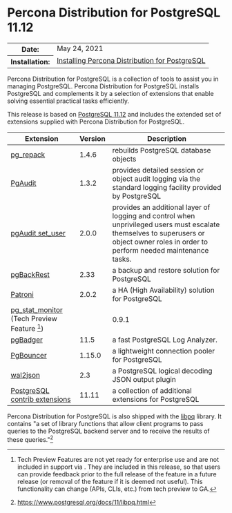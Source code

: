 # Percona Distribution for PostgreSQL 11.12 


<table class="docutils field-list" frame="void" rules="none">
  <colgroup>
    <col class="field-name">
    <col class="field-body">
  </colgroup>
  <tbody valign="top">
    <tr class="field-odd field">
      <th class="field-name">Date:</th>
      <td class="field-body">May 24, 2021</td>
    </tr>
    <tr class="field-even field">
      <th class="field-name">Installation:</th>
      <td class="field-body">
        <a class="reference external" href="https://www.percona.com/doc/postgresql/11/installing.html#">Installing Percona Distribution for PostgreSQL</a></td>
    </tr>
  </tbody>
</table>

Percona Distribution for PostgreSQL is a collection of tools to assist you in managing PostgreSQL. Percona Distribution for PostgreSQL
installs PostgreSQL and complements it by a selection of extensions that
enable solving essential practical tasks efficiently.


This release is based on [PostgreSQL
11.12](https://www.postgresql.org/docs/release/11.12/) and includes the
extended set of extensions supplied with Percona Distribution for PostgreSQL.

| Extension           | Version        | Description                  |
| ------------------- | -------------- | ---------------------------- |
| [pg_repack](https://github.com/reorg/pg_repack) | 1.4.6   | rebuilds PostgreSQL database objects           |
| [PgAudit](https://www.pgaudit.org/)             | 1.3.2   | provides detailed session or object audit logging via the standard logging facility provided by PostgreSQL                |
| [pgAudit set_user](https://github.com/pgaudit/set_user)| 2.0.0|provides an additional layer of logging and control when unprivileged users must escalate themselves to superusers or object owner roles in order to perform needed maintenance tasks.|
| [pgBackRest](https://pgbackrest.org/)           | 2.33    | a backup and restore solution for PostgreSQL       |
| [Patroni](https://patroni.readthedocs.io/en/latest/) | 2.0.2 | a HA (High Availability) solution for PostgreSQL |
| [pg_stat_monitor](https://github.com/percona/pg_stat_monitor) (Tech Preview Feature [^1])|                                         |0.9.1 |collects and aggregates statistics for PostgreSQL and provides histogram information.|
|[pgBadger](https://github.com/darold/pgbadger)   | 11.5     | a fast PostgreSQL Log Analyzer.|
|[PgBouncer](https://www.pgbouncer.org/)          |1.15.0    | a lightweight connection pooler for PostgreSQL|
|[wal2json](https://github.com/eulerto/wal2json)  |2.3       | a PostgreSQL logical decoding JSON output plugin|
| [PostgreSQL contrib extensions](https://www.postgresql.org/docs/11/contrib.html)                             | 11.11   | a collection of additional extensions for PostgreSQL |

Percona Distribution for PostgreSQL is also shipped with the
[libpq](https://www.postgresql.org/docs/11/libpq.html) library. It
contains "a set of library functions that allow client programs to pass
queries to the PostgreSQL backend server and to receive the results of
these queries."[^2]

[^1]: Tech Preview Features are not yet ready for enterprise use and are
    not included in support via . They are included in this release, so
    that users can provide feedback prior to the full release of the
    feature in a future release (or removal of the feature if it is
    deemed not useful). This functionality can change (APIs, CLIs, etc.)
    from tech preview to GA.

[^2]: <https://www.postgresql.org/docs/11/libpq.html>

